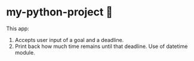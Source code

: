# my-python-project 🐍

This app:

1) Accepts user input of a goal and a deadline.
2) Print back how much time remains until that deadline. Use of datetime module.
